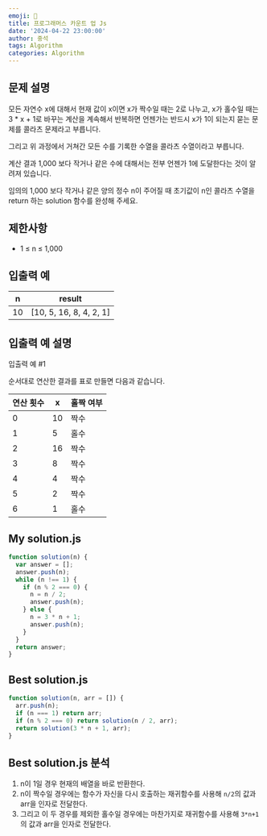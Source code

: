 ```yaml
---
emoji: 🔎
title: 프로그래머스 카운트 업 Js
date: '2024-04-22 23:00:00'
author: 중석
tags: Algorithm
categories: Algorithm
---
```


## 문제 설명

모든 자연수 x에 대해서 현재 값이 x이면 x가 짝수일 때는 2로 나누고, x가 홀수일 때는 3 \* x + 1로 바꾸는 계산을 계속해서 반복하면 언젠가는 반드시 x가 1이 되는지 묻는 문제를 콜라츠 문제라고 부릅니다.

그리고 위 과정에서 거쳐간 모든 수를 기록한 수열을 콜라츠 수열이라고 부릅니다.

계산 결과 1,000 보다 작거나 같은 수에 대해서는 전부 언젠가 1에 도달한다는 것이 알려져 있습니다.

임의의 1,000 보다 작거나 같은 양의 정수 n이 주어질 때 초기값이 n인 콜라츠 수열을 return 하는 solution 함수를 완성해 주세요.

## 제한사항

- 1 ≤ n ≤ 1,000

## 입출력 예

| n   | result                  |
| --- | ----------------------- |
| 10  | [10, 5, 16, 8, 4, 2, 1] |

## 입출력 예 설명

입출력 예 #1

순서대로 연산한 결과를 표로 만들면 다음과 같습니다.

| 연산 횟수 | x   | 홀짝 여부 |
| --------- | --- | --------- |
| 0         | 10  | 짝수      |
| 1         | 5   | 홀수      |
| 2         | 16  | 짝수      |
| 3         | 8   | 짝수      |
| 4         | 4   | 짝수      |
| 5         | 2   | 짝수      |
| 6         | 1   | 홀수      |

## My solution.js

```js
function solution(n) {
  var answer = [];
  answer.push(n);
  while (n !== 1) {
    if (n % 2 === 0) {
      n = n / 2;
      answer.push(n);
    } else {
      n = 3 * n + 1;
      answer.push(n);
    }
  }
  return answer;
}
```

## Best solution.js

```js
function solution(n, arr = []) {
  arr.push(n);
  if (n === 1) return arr;
  if (n % 2 === 0) return solution(n / 2, arr);
  return solution(3 * n + 1, arr);
}
```

## Best solution.js 분석

1. n이 1일 경우 현재의 배열을 바로 반환한다.
2. n이 짝수일 경우에는 함수가 자신을 다시 호출하는 재귀함수를 사용해 `n/2`의 값과 arr을 인자로 전달한다.
3. 그리고 이 두 경우를 제외한 홀수일 경우에는 마찬가지로 재귀함수를 사용해 `3*n+1`의 값과 arr을 인자로 전달한다.

```toc

```
